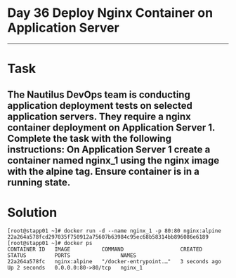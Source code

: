 # Day 36 Deploy Nginx Container on Application Server
---
# Task
The Nautilus DevOps team is conducting application deployment tests on selected application servers. They require a nginx container deployment on Application Server 1. Complete the task with the following instructions:
On Application Server 1 create a container named nginx_1 using the nginx image with the alpine tag. Ensure container is in a running state.
---
# Solution

```
[root@stapp01 ~]# docker run -d --name nginx_1 -p 80:80 nginx:alpine
22a264a578fcd297035f750912a75607b63984c95ec68b58314bb896086e6189
[root@stapp01 ~]# docker ps
CONTAINER ID   IMAGE          COMMAND                  CREATED         STATUS         PORTS                NAMES
22a264a578fc   nginx:alpine   "/docker-entrypoint.…"   3 seconds ago   Up 2 seconds   0.0.0.0:80->80/tcp   nginx_1
```